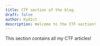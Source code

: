 ```yaml
---
title: CTF section of the blog.
draft: false
author: Kyd1ct
description: Welcome to the CTF section!
---
```


This section contains all my CTF articles!

